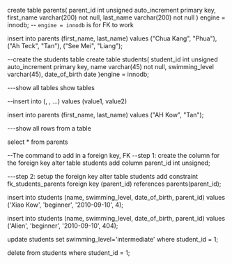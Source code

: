 


create table parents(
    parent_id int unsigned auto_increment primary key,
    first_name varchar(200) not null,
    last_name varchar(200) not null
) engine = innodb;
-- `engine = innodb` is for FK to work


insert into parents (first_name, last_name) values 
    ("Chua Kang", "Phua"),
    ("Ah Teck", "Tan"),
    ("See Mei", "Liang");

--create the students table
create table students(
    student_id int unsigned auto_increment primary key,
    name varchar(45) not null,
    swimming_level varchar(45),
    date_of_birth date
)engine = innodb;

---show all tables
show tables

--insert into <table name> (<column1>, <column2>, ...) values (value1, value2)

insert into parents (first_name, last_name) values ("AH Kow", "Tan");

---show all rows from a table 

select * from parents

--The command to add in a foreign key, FK
--step 1: create the column for the foreign key
alter table students add column parent_id int unsigned;

---step 2: setup the foreign key
alter table students add constraint fk_students_parents
    foreign key (parent_id) references parents(parent_id);


insert into students (name, swimming_level, date_of_birth, parent_id)
values ('Xiao Kow', 'beginner', '2010-09-10', 4);

insert into students (name, swimming_level, date_of_birth, parent_id)
values ('Alien', 'beginner', '2010-09-10', 404);


update students set swimming_level='intermediate' where student_id = 1;

delete from students where student_id = 1;